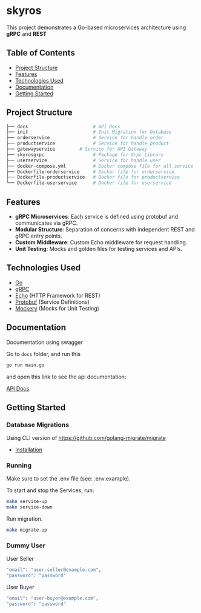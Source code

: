 # skyros

This project demonstrates a Go-based microservices architecture using **gRPC** and **REST**

## Table of Contents

- [Project Structure](#project-structure)
- [Features](#features)
- [Technologies Used](#technologies-used)
- [Documentation](#documentation)
- [Getting Started](#getting-started)

## Project Structure

```bash
├── docs                        # API Docs
├── init                        # Init Migration for Database
├── orderservice                # Service for handle order
├── productservice              # Service for handle product
├── gatewayservice         # Service for API Gateway
├── skyrosgrpc                  # Package for Grpc Library
├── userservice                 # Service for handle user
├── docker-compose.yml          # Docker compose file for all service
├── Dockerfile-orderservice     # Docker file for orderservice
├── Dockerfile-productservice   # Docker file for productservice
└── Dockerfile-userservice      # Docker file for userservice
```

## Features

- **gRPC Microservices**: Each service is defined using protobuf and communicates via gRPC.
- **Modular Structure**: Separation of concerns with independent REST and gRPC entry points.
- **Custom Middleware**: Custom Echo middleware for request handling.
- **Unit Testing**: Mocks and golden files for testing services and APIs.

## Technologies Used

- [Go](https://golang.org/)
- [gRPC](https://grpc.io/)
- [Echo](https://echo.labstack.com/) (HTTP Framework for REST)
- [Protobuf](https://developers.google.com/protocol-buffers) (Service Definitions)
- [Mockery](https://github.com/vektra/mockery) (Mocks for Unit Testing)

## Documentation

Documentation using swagger

Go to `docs` folder, and run this

```bash
go run main.go
```

and open this link to see the api documentation:

[API Docs](http://localhost:8080/docs).

## Getting Started

### Database Migrations

Using CLI version of <https://github.com/golang-migrate/migrate>

- [Installation](https://github.com/golang-migrate/migrate/tree/master/cmd/migrate)

### Running

Make sure to set the .env file (see: .env.example).

To start and stop the Services, run:

```bash
make service-up
make service-down
```

Run migration.

```bash
make migrate-up
```

### Dummy User

User Seller

```bash
"email": "user-seller@example.com",
"password": "password"
```

User Buyer

```bash
"email": "user-buyer@example.com",
"password": "password"
```
